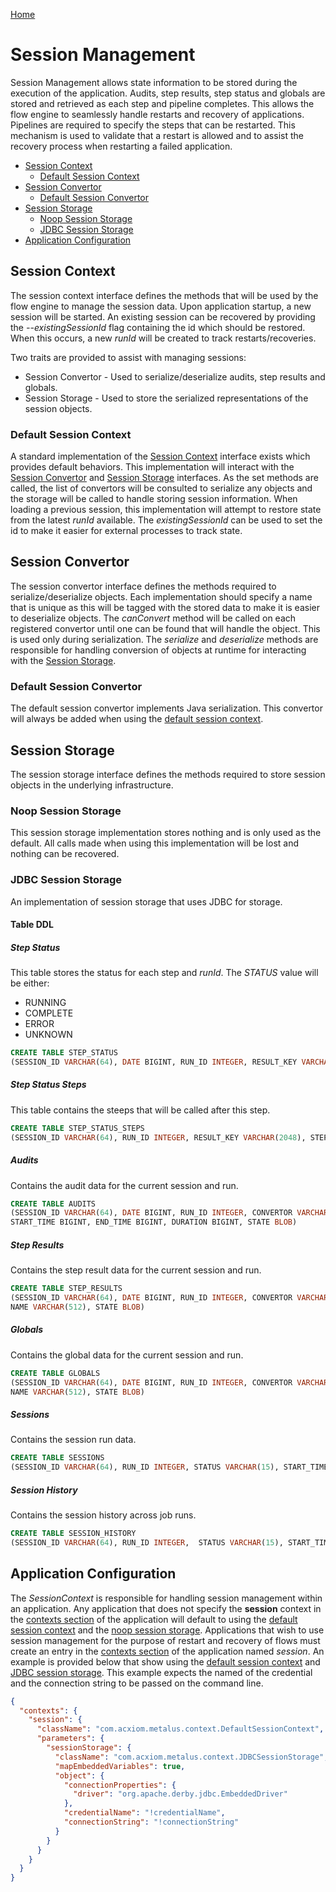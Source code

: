 [Home](../readme.md)

# Session Management
Session Management allows state information to be stored during the execution of the application. Audits, step results,
step status and globals are stored and retrieved as each step and pipeline completes. This allows the flow engine to
seamlessly handle restarts and recovery of applications. Pipelines are required to specify the steps that can be
restarted. This mechanism is used to validate that a restart is allowed and to assist the recovery process when restarting
a failed application.

* [Session Context](#session-context)
  * [Default Session Context](#default-session-context)
* [Session Convertor](#session-convertor)
  * [Default Session Convertor](#default-session-convertor)
* [Session Storage](#session-storage)
  * [Noop Session Storage](#noop-session-storage)
  * [JDBC Session Storage](#jdbc-session-storage)
* [Application Configuration]()

## Session Context
The session context interface defines the methods that will be used by the flow engine to manage the session data. Upon
application startup, a new session will be started. An existing session can be recovered by providing the _--existingSessionId_
flag containing the id which should be restored. When this occurs, a new _runId_ will be created to track restarts/recoveries.

Two traits are provided to assist with managing sessions:
* Session Convertor - Used to serialize/deserialize audits, step results and globals.
* Session Storage - Used to store the serialized representations of the session objects.
### Default Session Context
A standard implementation of the [Session Context](#session-context) interface exists which provides default behaviors.
This implementation will interact with the [Session Convertor](#session-storage) and [Session Storage](#session-storage)
interfaces. As the set methods are called, the list of convertors will be consulted to serialize any objects and the storage
will be called to handle storing session information. When loading a previous session, this implementation will attempt
to restore state from the latest _runId_ available. The _existingSessionId_ can be used to set the id to make it easier
for external processes to track state.
## Session Convertor
The session convertor interface defines the methods required to serialize/deserialize objects. Each implementation should
specify a name that is unique as this will be tagged with the stored data to make it is easier to deserialize objects.
The _canConvert_ method will be called on each registered convertor until one can be found that will handle the object.
This is used only during serialization. The _serialize_ and _deserialize_ methods are responsible for handling conversion
of objects at runtime for interacting with the [Session Storage](#session-storage).
### Default Session Convertor
The default session convertor implements Java serialization. This convertor will always be added when using the 
[default session context](#default-session-context).
## Session Storage
The session storage interface defines the methods required to store session objects in the underlying infrastructure.
### Noop Session Storage
This session storage implementation stores nothing and is only used as the default. All calls made when using this
implementation will be lost and nothing can be recovered.
### JDBC Session Storage
An implementation of session storage that uses JDBC for storage.
#### Table DDL
##### Step Status
This table stores the status for each step and _runId_. The _STATUS_ value will be either:
* RUNNING
* COMPLETE
* ERROR
* UNKNOWN
```sql
CREATE TABLE STEP_STATUS
(SESSION_ID VARCHAR(64), DATE BIGINT, RUN_ID INTEGER, RESULT_KEY VARCHAR(2048), STATUS VARCHAR(15))
```
##### Step Status Steps
This table contains the steeps that will be called after this step.
```sql
CREATE TABLE STEP_STATUS_STEPS
(SESSION_ID VARCHAR(64), RUN_ID INTEGER, RESULT_KEY VARCHAR(2048), STEP_ID VARCHAR(2048))
```
##### Audits
Contains the audit data for the current session and run.
```sql
CREATE TABLE AUDITS
(SESSION_ID VARCHAR(64), DATE BIGINT, RUN_ID INTEGER, CONVERTOR VARCHAR(2048), AUDIT_KEY VARCHAR(2048),
START_TIME BIGINT, END_TIME BIGINT, DURATION BIGINT, STATE BLOB)
```
##### Step Results
Contains the step result data for the current session and run.
```sql
CREATE TABLE STEP_RESULTS
(SESSION_ID VARCHAR(64), DATE BIGINT, RUN_ID INTEGER, CONVERTOR VARCHAR(2048), RESULT_KEY VARCHAR(2048),
NAME VARCHAR(512), STATE BLOB)
```
##### Globals
Contains the global data for the current session and run.
```sql
CREATE TABLE GLOBALS
(SESSION_ID VARCHAR(64), DATE BIGINT, RUN_ID INTEGER, CONVERTOR VARCHAR(2048), RESULT_KEY VARCHAR(2048),
NAME VARCHAR(512), STATE BLOB)
```
##### Sessions
Contains the session run data.
```sql
CREATE TABLE SESSIONS
(SESSION_ID VARCHAR(64), RUN_ID INTEGER, STATUS VARCHAR(15), START_TIME BIGINT, END_TIME BIGINT, DURATION BIGINT)
```
##### Session History
Contains the session history across job runs.
```sql
CREATE TABLE SESSION_HISTORY
(SESSION_ID VARCHAR(64), RUN_ID INTEGER,  STATUS VARCHAR(15), START_TIME BIGINT, END_TIME BIGINT, DURATION BIGINT)
```
## Application Configuration
The _SessionContext_ is responsible for handling session management within an application. Any application that does not
specify the **session** context in the [contexts section](application.md#contexts) of the application will default to 
using the [default session context](#default-session-context) and the [noop session storage](#noop-session-storage).
Applications that wish to use session management for the purpose of restart and recovery of flows must create an entry in
the [contexts section](application.md#contexts) of the application named _session_. An example is provided below that
show using the [default session context](#default-session-context) and [JDBC session storage](#jdbc-session-storage). This
example expects the named of the credential and the connection string to be passed on the command line.

```json
{
  "contexts": {
    "session": {
      "className": "com.acxiom.metalus.context.DefaultSessionContext",
      "parameters": {
        "sessionStorage": {
          "className": "com.acxiom.metalus.context.JDBCSessionStorage",
          "mapEmbeddedVariables": true,
          "object": {
            "connectionProperties": {
              "driver": "org.apache.derby.jdbc.EmbeddedDriver"
            },
            "credentialName": "!credentialName",
            "connectionString": "!connectionString"
          }
        }
      }
    }
  }
}
```
